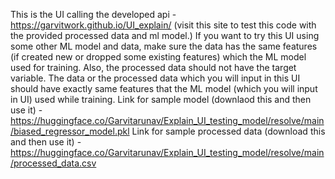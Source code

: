 This is the UI calling the developed api - https://garvitwork.github.io/UI_explain/ (visit this site to test this code with the provided processed data and ml model.)
If you want to try this UI using some other ML model and data, make sure the data has the same features (if created new or dropped some existing features) which the ML model used for training. Also, the processed data should not have the target variable.
The data or the processed data which you will input in this UI should have exactly same features that the ML model (which you will input in UI) used while training. 
Link for sample model (downlaod this and then use it) - https://huggingface.co/Garvitarunav/Explain_UI_testing_model/resolve/main/biased_regressor_model.pkl
Link for sample processed data (download this and then use it) - https://huggingface.co/Garvitarunav/Explain_UI_testing_model/resolve/main/processed_data.csv
